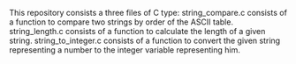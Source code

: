 This repository consists a three files of C type:
string_compare.c consists of a function to compare two strings by order of the ASCII table.
string_length.c consists of a function to calculate the length of a given string.
string_to_integer.c consists of a function to convert the given string representing a number to the integer variable representing him.
